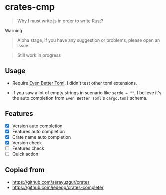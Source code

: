 # crates-cmp

> Why I must write js in order to write Rust?

> [!WARNING]

> Alpha stage, if you have any suggestion or problems, please open an issue.

> Still work in progress

## Usage

- Require [Even Better Toml](https://marketplace.visualstudio.com/items?itemName=tamasfe.even-better-toml). I didn't test other toml extensions.

- If you saw a lot of empty strings in scenario like `serde = ""`, I believe it's the auto completion from `Even Better Toml`'s `cargo.toml` schema.

## Features

- [x] Version auto completion
- [x] Features auto completion
- [x] Crate name auto completion
- [x] Version check
- [ ] Features check
- [ ] Quick action

## Copied from

- https://github.com/serayuzgur/crates
- https://github.com/jedeop/crates-completer
